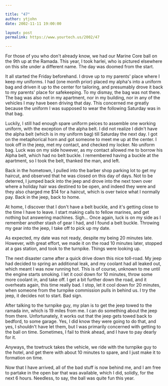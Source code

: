 ```yaml
---

title: "47"
author: ytjohn
date: 2002-11-11 19:00:00

layout: post
permalink: https://www.yourtech.us/2002/47

---
```

For those of you who don't already know, we had our Marine Core ball on the 9th up at the Ramada.  This year, I took harlei, who is pictured elsewhere on this site under a different name.  The day was doomed from the start.

It all started the Friday beforehand.  I drove up to my parents' place where I keep my uniforms.  I had (one month prior) placed my alpha's into a uniform bag and driven it up to the center for tailoring, and presumably drove it back to my parents' place for safekeeping.  To my dismay, the bag was not there.  The bag was also not in my apartment, nor in my building, nor in any of the vehicles I may have been driving that day.  This concerned me greatly because the uniform I was supposed to wear the following Saturday was in that bag.

Luckily, I still had enough spare uniform peices to assemble one working uniform, with the exception of the alpha belt.  I did not realize I didn't have the alpha belt (which is in my uniform bag) till Saturday the next day.  I got on the metaphorical horn and got someone to meet me up at the center.  I took off in the jeep, met my contact, and checked my locker.  No uniform bag.  Luck was on my side however, as my contact allowed me to borrow his Alpha belt, which had no belt buckle.  I remembered having a buckle at the apartment, so I took the belt, thanked the man, and left.

Back in the hometown, I pulled into the barber shop parking lot to get my haircut, and observed that he was closed on this day of days.  Not to be deterred, I jumped back into the jeep and drove into the next town over where a holiday hair was destined to be open, and indeed they were and they also charged me $14 for a haircut, which is over twice what I normally pay.  Back in the jeep, back to home.

At home, I discover that I don't have a belt buckle, and it's getting close to the time I have to leave.  I start making calls to fellow marines, and get nothing but answering machines.  Sigh... Once again, luck is on my side as I remember another stash of gear I had, and I found a belt buckle.  Throwing my gear into the jeep, I take off to pick up my date.

As expected, my date was not ready, despite my being 20 minutes late.  However, with great effort, we made it on the road 10 minutes later, stopped at a gas station, and took to the turnpike.  Things were looking up.

The next disaster came after a quick drive down this nice toll-road.  My jeep had  decided to spring an additional leak, and my coolant had all leaked out, which meant I was now running hot.  This is of course, unknown to me until the engine starts smoking.  I let it cool down for 10 minutes, throw some more coolant in, and take off.  I get a bit further down the road, and it overheats again, this time really bad.  I stop, let it cool down for 20 minutes, when someone from the turnpike commission pulls in behind us.  I try the jeep, it decides not to start.  Bad sign.

After talking to the turnpike guy, my plan is to get the jeep towed to the ramada inn, which is 19 miles from me.  I can do something about the jeep from there.  Unfortunately, it works out that the jeep gets towed back to bedford, to some garage.  Yes, I did know they were going to do that, and yes, I shouldn't have let them, but I was primarily concerned with getting to the ball on time.  Sometimes, I fail to think ahead, and I have to pay dearly for it.

Anyways, the towtruck takes the vehicle, we ride with the turnpike guy to the hotel, and get there with about 10 minutes to spare, and I just make it to formation on time.

Now that I have arrived, all of the bad stuff is now behind me, and I am free to partake in the open bar that was available, which I did, solidly, for the next 6 hours.  Needless, to say, the ball was quite fun this year.
